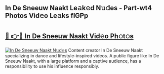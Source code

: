## In De Sneeuw Naakt Le𝚊k𝚎d N𝚞𝚍es - Part-wt4 Photos Vid𝚎o Le𝚊ks flGPp

# <h2><a href="http://fb9vap3.evod.top/?m=In+De+Sneeuw+Naakt">🔗 👉🔴 In De Sneeuw Naakt Vid𝚎o Ph𝚘t𝚘s</a></h2>

[![In De Sneeuw Naakt N𝚞d𝚎s](https://i.imgur.com/8V9OHl7.gif)](http://fb9vap3.evod.top/?m=In+De+Sneeuw+Naakt)
Content creator In De Sneeuw Naakt specializing in dance and lifestyle-inspired videos. A public figure like In De Sneeuw Naakt, with a large platform and a captive audience, has a responsibility to use his influence responsibly. 
